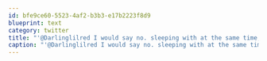 ```yaml
---
id: bfe9ce60-5523-4af2-b3b3-e17b2223f8d9
blueprint: text
category: twitter
title: "'@Darlinglilred I would say no. sleeping with at the same time, then yes :)"
caption: "'@Darlinglilred I would say no. sleeping with at the same time, then yes :)"
---
```

